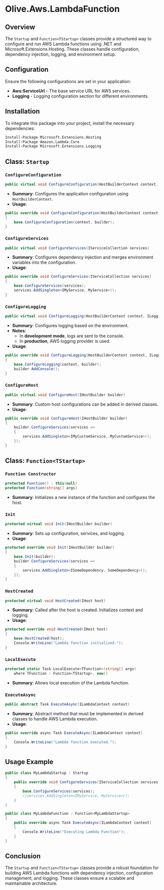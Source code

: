 # Olive.Aws.LambdaFunction

## Overview
The `Startup` and `Function<TStartup>` classes provide a structured way to configure and run AWS Lambda functions using .NET and Microsoft.Extensions.Hosting. These classes handle configuration, dependency injection, logging, and environment setup.

## Configuration
Ensure the following configurations are set in your application:
- **Aws:ServiceUrl** - The base service URL for AWS services.
- **Logging** - Logging configuration section for different environments.

## Installation
To integrate this package into your project, install the necessary dependencies:
```sh
Install-Package Microsoft.Extensions.Hosting
Install-Package Amazon.Lambda.Core
Install-Package Microsoft.Extensions.Logging
```

## Class: `Startup`

### `ConfigureConfiguration`
```csharp
public virtual void ConfigureConfiguration(HostBuilderContext context, IConfigurationBuilder builder)
```
- **Summary**: Configures the application configuration using `HostBuilderContext`.
- **Usage**:
```csharp
public override void ConfigureConfiguration(HostBuilderContext context, IConfigurationBuilder builder)
{
    base.ConfigureConfiguration(context, builder);
}
```

### `ConfigureServices`
```csharp
public virtual void ConfigureServices(IServiceCollection services)
```
- **Summary**: Configures dependency injection and merges environment variables into the configuration.
- **Usage**:
```csharp
public override void ConfigureServices(IServiceCollection services)
{
    base.ConfigureServices(services);
    services.AddSingleton<IMyService, MyService>();
}
```

### `ConfigureLogging`
```csharp
public virtual void ConfigureLogging(HostBuilderContext context, ILoggingBuilder builder)
```
- **Summary**: Configures logging based on the environment.
- **Notes**:
  - In **development mode**, logs are sent to the console.
  - In **production**, AWS logging provider is used.
- **Usage**:
```csharp
public override void ConfigureLogging(HostBuilderContext context, ILoggingBuilder builder)
{
    base.ConfigureLogging(context, builder);
    builder.AddConsole();
}
```

### `ConfigureHost`
```csharp
public virtual void ConfigureHost(IHostBuilder builder)
```
- **Summary**: Custom host configurations can be added in derived classes.
- **Usage**:
```csharp
public override void ConfigureHost(IHostBuilder builder)
{
    builder.ConfigureServices(services =>
    {
        services.AddSingleton<IMyCustomService, MyCustomService>();
    });
}
```

## Class: `Function<TStartup>`

### `Function Constructor`
```csharp
protected Function() : this(null)
protected Function(string[] args)
```
- **Summary**: Initializes a new instance of the function and configures the host.
 
### `Init`
```csharp
protected virtual void Init(IHostBuilder builder)
```
- **Summary**: Sets up configuration, services, and logging.
- **Usage**:
```csharp
protected override void Init(IHostBuilder builder)
{
    base.Init(builder);
    builder.ConfigureServices(services =>
    {
        services.AddSingleton<ISomeDependency, SomeDependency>();
    });
}
```

### `HostCreated`
```csharp
protected virtual void HostCreated(IHost host)
```
- **Summary**: Called after the host is created. Initializes context and logging.
- **Usage**:
```csharp
protected override void HostCreated(IHost host)
{
    base.HostCreated(host);
    Console.WriteLine("Lambda function initialized.");
}
```

### `LocalExecute`
```csharp
protected static Task LocalExecute<TFunction>(string[] args)
    where TFunction : Function<TStartup>, new()
```
- **Summary**: Allows local execution of the Lambda function. 

### `ExecuteAsync`
```csharp
public abstract Task ExecuteAsync(ILambdaContext context)
```
- **Summary**: Abstract method that must be implemented in derived classes to handle AWS Lambda execution.
- **Usage**:
```csharp
public override async Task ExecuteAsync(ILambdaContext context)
{
    Console.WriteLine("Lambda function executed.");
}
```

## Usage Example
```csharp
public class MyLambdaStartup : Startup
{
    public override void ConfigureServices(IServiceCollection services)
    {
        base.ConfigureServices(services);
        //services.AddSingleton<IMyService, MyService>();
    }
}

public class MyLambdaFunction : Function<MyLambdaStartup>
{
    public override async Task ExecuteAsync(ILambdaContext context)
    {
        Console.WriteLine("Executing Lambda Function");
    }
}
```

## Conclusion
The `Startup` and `Function<TStartup>` classes provide a robust foundation for building AWS Lambda functions with dependency injection, configuration management, and logging. These classes ensure a scalable and maintainable architecture.
